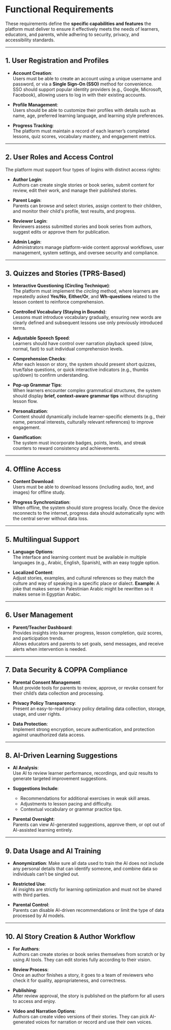 # Functional Requirements 

These requirements define the **specific capabilities and features** the platform must deliver to ensure it effectively meets the needs of learners, educators, and parents, while adhering to security, privacy, and accessibility standards.

---

## 1. User Registration and Profiles

- **Account Creation**:  
  Users must be able to create an account using a unique username and password, or via a **Single Sign-On (SSO)** method for convenience.  
  SSO should support popular identity providers (e.g., Google, Microsoft, Facebook), allowing users to log in with their existing accounts.

- **Profile Management**:  
  Users should be able to customize their profiles with details such as name, age, preferred learning language, and learning style preferences.

- **Progress Tracking**:  
  The platform must maintain a record of each learner’s completed lessons, quiz scores, vocabulary mastery, and engagement metrics.

---

## 2. User Roles and Access Control

The platform must support four types of logins with distinct access rights:

- **Author Login**:  
  Authors can create single stories or book series, submit content for review, edit their work, and manage their published stories.

- **Parent Login**:  
  Parents can browse and select stories, assign content to their children, and monitor their child's profile, test results, and progress.

- **Reviewer Login**:  
  Reviewers assess submitted stories and book series from authors, suggest edits or approve them for publication.

- **Admin Login**:  
  Administrators manage platform-wide content approval workflows, user management, system settings, and oversee security and compliance.

---

## 3. Quizzes and Stories (TPRS-Based)

- **Interactive Questioning (Circling Technique)**:  
  The platform must implement the *circling* method, where learners are repeatedly asked **Yes/No**, **Either/Or**, and **Wh-questions** related to the lesson content to reinforce comprehension.

- **Controlled Vocabulary (Staying in Bounds)**:  
  Lessons must introduce vocabulary gradually, ensuring new words are clearly defined and subsequent lessons use only previously introduced terms.

- **Adjustable Speech Speed**:  
  Learners should have control over narration playback speed (slow, normal, fast) to suit individual comprehension levels.

- **Comprehension Checks**:  
  After each lesson or story, the system should present short quizzes, true/false questions, or quick interactive indicators (e.g., thumbs up/down) to confirm understanding.

- **Pop-up Grammar Tips**:  
  When learners encounter complex grammatical structures, the system should display **brief, context-aware grammar tips** without disrupting lesson flow.

- **Personalization**:  
  Content should dynamically include learner-specific elements (e.g., their name, personal interests, culturally relevant references) to improve engagement.

- **Gamification**:  
  The system must incorporate badges, points, levels, and streak counters to reward consistency and achievements.


---

## 4. Offline Access

- **Content Download**:  
  Users must be able to download lessons (including audio, text, and images) for offline study.

- **Progress Synchronization**:  
  When offline, the system should store progress locally. Once the device reconnects to the internet, progress data should automatically sync with the central server without data loss.

---

## 5. Multilingual Support

- **Language Options**:  
  The interface and learning content must be available in multiple languages (e.g., Arabic, English, Spanish), with an easy toggle option.

- **Localized Content**:  
Adjust stories, examples, and cultural references so they match the culture and way of speaking in a specific place or dialect.
**Example:** A joke that makes sense in Palestinian Arabic might be rewritten so it makes sense in Egyptian Arabic.


---

## 6. User Management

- **Parent/Teacher Dashboard**:  
  Provides insights into learner progress, lesson completion, quiz scores, and participation trends.  
  Allows educators and parents to set goals, send messages, and receive alerts when intervention is needed.

---

## 7. Data Security & COPPA Compliance

- **Parental Consent Management**:  
  Must provide tools for parents to review, approve, or revoke consent for their child’s data collection and processing.

- **Privacy Policy Transparency**:  
  Present an easy-to-read privacy policy detailing data collection, storage, usage, and user rights.

- **Data Protection**:  
  Implement strong encryption, secure authentication, and protection against unauthorized data access.

---

## 8. AI-Driven Learning Suggestions

- **AI Analysis**:  
  Use AI to review learner performance, recordings, and quiz results to generate targeted improvement suggestions.

- **Suggestions Include**:  
  - Recommendations for additional exercises in weak skill areas.  
  - Adjustments to lesson pacing and difficulty.  
  - Contextual vocabulary or grammar practice tips.

- **Parental Oversight**:  
  Parents can view AI-generated suggestions, approve them, or opt out of AI-assisted learning entirely.

---

## 9. Data Usage and AI Training

- **Anonymization**: 
  Make sure all data used to train the AI does not include any personal details that can identify someone, and combine data so individuals can’t be singled out.

- **Restricted Use**:  
  AI insights are strictly for learning optimization and must not be shared with third parties.

- **Parental Control**:  
  Parents can disable AI-driven recommendations or limit the type of data processed by AI models.

---

## 10. AI Story Creation & Author Workflow

- **For Authors**:  
  Authors can create stories or book series themselves from scratch or by using AI tools. They can edit stories fully according to their vision.

- **Review Process**:  
  Once an author finishes a story, it goes to a team of reviewers who check it for quality, appropriateness, and correctness.

- **Publishing**:  
  After review approval, the story is published on the platform for all users to access and enjoy.

- **Video and Narration Options**:  
  Authors can create video versions of their stories. They can pick AI-generated voices for narration or record and use their own voices.

